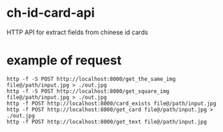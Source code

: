 # ch-id-card-api
HTTP API for extract fields from chinese id cards

# example of request
```
http -f -S POST http://localhost:8000/get_the_same_img file@/path/input.jpg > ./out.jpg
http -f -S POST http://localhost:8000/get_square_img file@/path/input.jpg > ./out.jpg
http -f POST http://localhost:8000/card_exists file@/path/input.jpg
http -f POST http://localhost:8000/get_card file@/path/input.jpg > ./out.jpg
http -f POST http://localhost:8000/get_text file@/path/input.jpg
```
